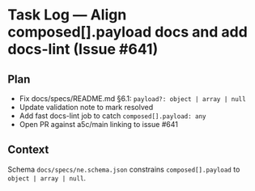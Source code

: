 # Task Log — Align composed[].payload docs and add docs-lint (Issue #641)

## Plan

- Fix docs/specs/README.md §6.1: `payload?: object | array | null`
- Update validation note to mark resolved
- Add fast docs-lint job to catch `composed[].payload: any`
- Open PR against a5c/main linking to issue #641

## Context

Schema `docs/specs/ne.schema.json` constrains `composed[].payload` to `object | array | null`.
